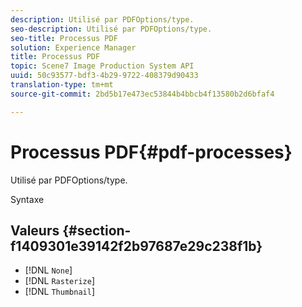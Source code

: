 ```yaml
---
description: Utilisé par PDFOptions/type.
seo-description: Utilisé par PDFOptions/type.
seo-title: Processus PDF
solution: Experience Manager
title: Processus PDF
topic: Scene7 Image Production System API
uuid: 50c93577-bdf3-4b29-9722-408379d90433
translation-type: tm+mt
source-git-commit: 2bd5b17e473ec53844b4bbcb4f13580b2d6bfaf4

---
```



# Processus PDF{#pdf-processes}

Utilisé par PDFOptions/type.

Syntaxe

## Valeurs {#section-f1409301e39142f2b97687e29c238f1b}

* [!DNL `None`]
* [!DNL `Rasterize`]
* [!DNL `Thumbnail`]

